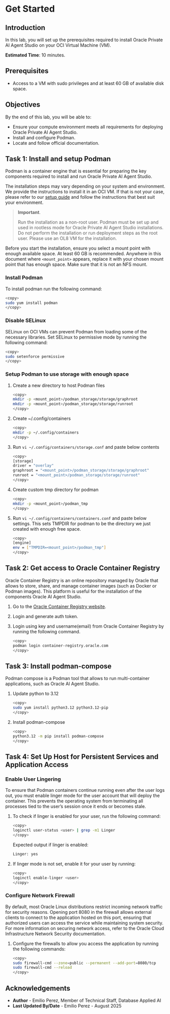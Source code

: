 # Get Started

## Introduction

In this lab, you will set up the prerequisites required to install Oracle Private AI Agent Studio on your OCI Virtual Machine (VM).

**Estimated Time**: 10 minutes.

## Prerequisites

- Access to a VM with sudo privileges and at least 60 GB of available disk space.

## Objectives

By the end of this lab, you will be able to:

- Ensure your compute environment meets all requirements for deploying Oracle Private AI Agent Studio.
- Install and configure Podman.
- Locate and follow official documentation.

## Task 1: Install and setup Podman

Podman is a container engine that is essential for preparing the key components required to install and run Oracle Private AI Agent Studio.

The installation steps may vary depending on your system and environment. We provide the instructions to install it in an OCI VM. If that is not your case, please refer to our [setup guide](http://applied-ai-stage.oraclecorp.com:8000/25.3.0.0/index.html) and follow the instructions that best suit your environment.

> **Important**.
>
> Run the installation as a non-root user. Podman must be set up and used in rootless mode for Oracle Private AI Agent Studio installations. Do not perform the installation or run deployment steps as the root user. Please use an OL8 VM for the installation.

Before you start the installation, ensure you select a mount point with enough available space. At least 60 GB is recommended. Anywhere in this document where `<mount_point>` appears, replace it with your chosen mount point that has enough space. Make sure that it is not an NFS mount.

### Install Podman

To install podman run the following command:

```bash
<copy>
sudo yum install podman
</copy>
```

### Disable SELinux

SELinux on OCI VMs can prevent Podman from loading some of the necessary libraries. Set SELinux to permissive mode by running the following command:

```bash
<copy>
sudo setenforce permissive
</copy>
```

### Setup Podman to use storage with enough space

1. Create a new directory to host Podman files

    ```bash
    <copy>
    mkdir -p <mount_point>/podman_storage/storage/graphroot
    mkdir -p <mount_point>/podman_storage/storage/runroot
    </copy>
    ```

2. Create ~/.config/containers

    ```bash
    <copy>
    mkdir -p ~/.config/containers
    </copy>
    ```

3. Run `vi ~/.config/containers/storage.conf` and paste below contents

    ```bash
    <copy>
    [storage]
    driver = "overlay"
    graphroot = "<mount_point>/podman_storage/storage/graphroot"
    runroot = "<mount_point>/podman_storage/storage/runroot"
    </copy>
    ```

4. Create custom tmp directory for podman

    ```bash
    <copy>
    mkdir -p <mount_point>/podman_tmp
    </copy>
    ```

5. Run `vi ~/.config/containers/containers.conf` and paste below settings. This sets TMPDIR for podman to be the directory we just created with enough free space.

    ```bash
    <copy>
    [engine]
    env = ["TMPDIR=<mount_point>/podman_tmp"]
    </copy>
    ```

## Task 2: Get access to Oracle Container Registry

Oracle Container Registry is an online repository managed by Oracle that allows to store, share, and manage container images (such as Docker or Podman images). This platform is useful for the installation of the components Oracle AI Agent Studio.

1. Go to the [Oracle Container Registry website](https://container-registry.oracle.com/).

2. Login and generate auth token.

3. Login using key and username(email) from Oracle Container Registry by running the following command.

    ```bash
    <copy>
    podman login container-registry.oracle.com
    </copy>
    ```

## Task 3: Install podman-compose

Podman compose is a Podman tool that allows to run multi-container applications, such as Oracle AI Agent Studio.

1. Update python to 3.12

    ```bash
    <copy>
    sudo yum install python3.12 python3.12-pip
    </copy>
    ```

2. Install podman-compose

    ```bash
    <copy>
    python3.12 -m pip install podman-compose
    </copy>
    ```

## Task 4: Set Up Host for Persistent Services and Application Access

### Enable User Lingering

To ensure that Podman containers continue running even after the user logs out, you must enable linger mode for the user account that will deploy the container. This prevents the operating system from terminating all processes tied to the user’s session once it ends or becomes stale.

1. To check if linger is enabled for your user, run the following command:

    ```bash
    <copy>
    loginctl user-status <user> | grep -m1 Linger
    </copy>
    ```

    Expected output if linger is enabled:

    ```bash
    Linger: yes
    ```

2. If linger mode is not set, enable it for your user by running:

    ```bash
    <copy>
    loginctl enable-linger <user>
    </copy>
    ```

### Configure Network Firewall

By default, most Oracle Linux distributions restrict incoming network traffic for security reasons. Opening port 8080 in the firewall allows external clients to connect to the application hosted on this port, ensuring that authorized users can access the service while maintaining system security. For more information on securing network access, refer to the Oracle Cloud Infrastructure Network Security documentation.

1. Configure the firewalls to allow you access the application by running the following commands:

    ```bash
    <copy>
    sudo firewall-cmd --zone=public --permanent --add-port=8080/tcp
    sudo firewall-cmd --reload
    </copy>
    ```

## Acknowledgements

- **Author** - Emilio Perez, Member of Technical Staff, Database Applied AI
- **Last Updated By/Date** - Emilio Perez - August 2025
